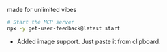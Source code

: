 made for unlimited vibes

```bash
# Start the MCP server
npx -y get-user-feedback@latest start
```

- Added image support. Just paste it from clipboard.
